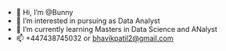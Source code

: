 - 👋 Hi, I’m @Bunny
- 👀 I’m interested in pursuing as Data Analyst
- 🌱 I’m currently learning Masters in Data Science and ANalyst
- 📫 +447438745032 or bhavikpatil2@gmail.com

<!---
Buunnyyy/Buunnyyy is a ✨ special ✨ repository because its `README.md` (this file) appears on your GitHub profile.
You can click the Preview link to take a look at your changes.
--->
